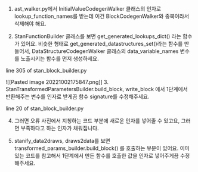 1. ast_walker.py에서 InitialValueCodegenWalker 클래스의 인자로 lookup_function_names를 받는데 이건 BlockCodegenWalker와 중복이라서 삭제해야 해요.

2. StanFunctionBuilder 클래스를 보면 get_generated_lookups_dict() 라는 함수가 있어요. 비슷한 형태로 get_generated_datastructures_set()라는 함수를 만들어서, DataStructureCodegenWalker 클래스의 data_variable_names 변수를 노출시키는 함수를 먼저 생성하세요.

line 305 of stan_block_builder.py

![[Pasted image 20221002175847.png]]
3. StanTransformedParametersBuilder.build_block, write_block 에서 1단계에서 반환해주는 변수를 인자로 받게끔 함수 signature를 수정해주세요.

line 20 of stan_block_builder.py


4. 그러면 오류 사진에서 지칭하는 코드 부분에 새로운 인자를 넣어줄 수 있고요, 그러면 부족하다고 하는 인자가 채워집니다.

5. stanify_data2draws, draws2data를 보면 transformed_params_builder.build_block() 를 호출하는 부분이 있어요. 이미 있는 코드를 참고해서 1단계에서 만든 함수를 호출한 값을 인자로 넣어주게끔 수정해주세요.
